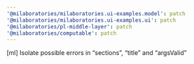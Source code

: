 ```yaml
---
'@milaboratories/milaboratories.ui-examples.model': patch
'@milaboratories/milaboratories.ui-examples.ui': patch
'@milaboratories/pl-middle-layer': patch
'@milaboratories/computable': patch
---
```


[ml] Isolate possible errors in “sections”, “title” and “argsValid”
